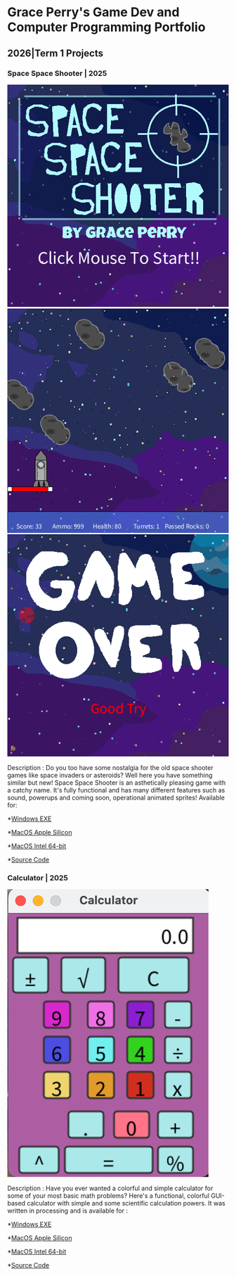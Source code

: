 # Grace Perry's Game Dev and Computer Programming Portfolio

## 2026|Term 1 Projects

### Space Space Shooter | 2025

![Space Space Shooter Start Screen](https://github.com/GrassPerry/GameDevPortfolio/blob/main/images/SpaceGameStart.png?raw=true)
![Space Space Shooter Game](https://github.com/GrassPerry/GameDevPortfolio/blob/main/images/SpaceGame.png?raw=true)
![Space Space Shooter Over Screen](https://github.com/GrassPerry/GameDevPortfolio/blob/main/images/SpaceGameOver.png?raw=true)

Description : Do you too have some nostalgia for the old space shooter games like space invaders or asteroids? Well here you have something similar but new! Space Space Shooter is an asthetically pleasing game with a catchy name. It's fully functional and has many different features such as sound, powerups and coming soon, operational animated sprites! Available for:



*[Windows EXE](https://github.com/GrassPerry/GameDevPortfolio/blob/main/src/SpaceGame/windows-amd64.zip)

*[MacOS Apple Silicon](https://github.com/GrassPerry/GameDevPortfolio/blob/main/src/SpaceGame/macos-aarch64.zip)

*[MacOS Intel 64-bit](https://github.com/GrassPerry/GameDevPortfolio/blob/main/src/SpaceGame/macos-x86_64.zip)

*[Source Code](https://github.com/GrassPerry/GameDevPortfolio/tree/main/src/SpaceGame/SpaceGame)

### Calculator | 2025

![Calculator](https://github.com/GrassPerry/GameDevPortfolio/blob/main/images/calculator.png?raw=true)

Description : Have you ever wanted a colorful and simple calculator for some of your most basic math problems? Here's a functional, colorful GUI-based calculator with simple and some scientific calculation powers. It was written in processing and is available for :

*[Windows EXE](https://github.com/GrassPerry/GameDevPortfolio/blob/main/src/calc/windows-amd64.zip)

*[MacOS Apple Silicon](https://github.com/GrassPerry/GameDevPortfolio/blob/main/src/calc/macos-aarch64.zip)

*[MacOS Intel 64-bit](https://github.com/GrassPerry/GameDevPortfolio/blob/main/src/calc/macos-x86_64.zip)

*[Source Code](https://github.com/GrassPerry/GameDevPortfolio/tree/main/src/calc/Calculator)
